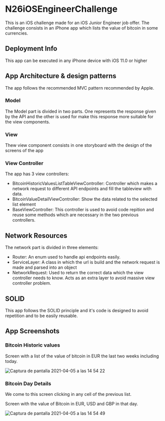 # N26iOSEngineerChallenge

This is an iOS challenge made for an iOS Junior Engineer job offer. The challenge consists in an iPhone app which lists the value of bitcoin in some currencies.

## Deployment Info

This app can be executed in any iPhone device with iOS 11.0 or higher


## App Architecture & design patterns

The app follows the recommended MVC pattern recommended by Apple. 

### Model 

The Model part is divided in two parts. One represents the response given by the API and the other is used for make this response more suitable for the view components.

### View

Thew view component consists in one storyboard with the design of the screens of the app

### View Controller

The app has 3 view controllers:
- BitcoinHistoricValuesListTableViewController: Controller which makes a network request to different API endpoints and fill the tableview with data.
- BitcoinValueDetailViewController: Show the data related to the selected list element
- BaseViewController: This controller is used to avoid code repition and reuse some methods which are necessary in the two previous controllers. 

## Network Resources

The network part is divided in three elements:
- Router: An enum used to handle api endpoints easily.
- ServiceLayer: A class in which the url is build and the network request is made and parsed into an object
- NetworkRequest: Used to return the correct data which the view controller needs to know. Acts as an extra layer to avoid massive view controller problem.

## SOLID

This app follows the SOLID principle and it's code is designed to avoid repetition and to be easily reusable.

## App Screenshots

### Bitcoin Historic values

Screen with a list of the value of bitcoin in EUR the last two weeks including today.

![Captura de pantalla 2021-04-05 a las 14 54 22](https://user-images.githubusercontent.com/43856037/113575869-d7e18b00-961e-11eb-9980-e920bed68d26.png)


### Bitcoin Day Details

We come to this screen clicking in any cell of the previous list.

Screen with the value of Bitcoin in EUR, USD and GBP in that day.

![Captura de pantalla 2021-04-05 a las 14 54 49](https://user-images.githubusercontent.com/43856037/113575906-e7f96a80-961e-11eb-9ce8-c7d64e235162.png)




